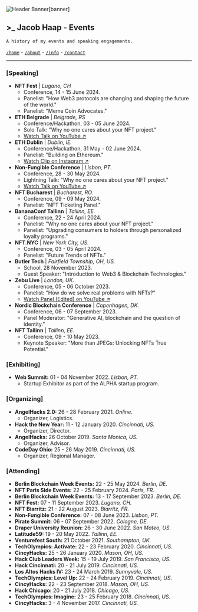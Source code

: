 ![Header Banner[banner]](/banners/banner-4.jpg)

## >_ Jacob Haap - Events

```
A history of my events and speaking engagements.
```

[`/home`](/) - [`/about`](/about) - [`/info`](/info) - [`/contact`](/contact)

***

### [Speaking]

+ **NFT Fest** | _Lugano, CH_
  - Conference, 14 - 15 June 2024.
  - Panelist: "How Web3 protocols are changing and shaping the future of the world."
  - Panelist: "Meme Coin Advocates."
+ **ETH Belgrade** | _Belgrade, RS_
  - Conference/Hackathon, 03 - 05 June 2024.
  - Solo Talk: "Why no one cares about your NFT project."
  - [Watch Talk on YouTube ↗](https://www.youtube.com/watch?v=cZ9HTIKFe6o)
+ **ETH Dublin** | _Dublin, IE._
  - Conference/Hackathon, 31 May - 02 June 2024.
  - Panelist: "Building on Ethereum."
  - [Watch Clip on Instagram ↗](https://www.instagram.com/reel/C7r0NuaoDkk/)
+ **Non-Fungible Conference** | _Lisbon, PT._
  - Conference, 28 - 30 May 2024.
  - Lightning Talk: "Why no one cares about your NFT project."
  - [Watch Talk on YouTube ↗](https://www.youtube.com/watch?v=RwUvORqc62g)
+ **NFT Bucharest** | _Bucharest, RO._
  - Conference, 09 - 09 May 2024.
  - Panelist: "NFT Ticketing Panel."
+ **BananaConf Tallinn** | _Tallinn, EE._
  - Conference, 22 - 24 April 2024.
  - Panelist: "Why no one cares about your NFT project."
  - Panelist: "Upgrading consumers to holders through personalized loyalty programs."
+ **NFT.NYC** | _New York City, US._
  - Conference, 03 - 05 April 2024.
  - Panelist: "Future Trends of NFTs."
+ **Butler Tech** | _Fairfield Township, OH, US._
  - School, 28 November 2023.
  - Guest Speaker: "Introduction to Web3 & Blockchain Technologies."
+ **Zebu Live** | _London, UK._
  - Conference, 05 - 06 October 2023.
  - Panelist: "How do we solve real problems with NFTs?"
  - [Watch Panel (Edited) on YouTube ↗](https://www.youtube.com/watch?v=dLKsU3awc1o)
+ **Nordic Blockchain Conference** | _Copenhagen, DK._
  - Conference, 06 - 07 September 2023.
  - Panel Moderator: "Generative AI, blockchain and the question of identity."
+ **NFT Tallinn** | _Tallinn, EE._
  - Conference, 09 - 10 May 2023.
  - Keynote Speaker: "More than JPEGs: Unlocking NFTs True Potential."

### [Exhibiting]

+ **Web Summit:** 01 - 04 November 2022. _Lisbon, PT._
  - Startup Exhibitor as part of the ALPHA startup program.

### [Organizing]

+ **AngelHacks 2.0:** 26 - 28 February 2021. _Online._
  - Organizer, Logistics.
+ **Hack the New Year:** 11 - 12 January 2020. _Cincinnati, US._
  - Organizer, Director.
+ **AngelHacks:** 26 October 2019. _Santa Monica, US._
  - Organizer, Advisor.
+ **CodeDay Ohio:** 25 - 26 May 2019. _Cincinnati, US._
  - Organizer, Regional Manager.

### [Attending]

+ **Berlin Blockchain Week Events:** 22 - 25 May 2024. _Berlin, DE._
+ **NFT Paris Side Events:** 22 - 25 February 2024. _Paris, FR._
+ **Berlin Blockchain Week Events:** 13 - 17 September 2023. _Berlin, DE._
+ **NFT Fest:** 07 - 11 September 2023. _Lugano, CH._
+ **NFT Biarritz:** 21 - 22 August 2023. _Biarritz, FR._
+ **Non-Fungible Conference:** 07 - 08 June 2023. _Lisbon, PT._
+ **Pirate Summit:** 06 - 07 September 2022. _Cologne, DE._
+ **Draper University Reunion:** 26 - 30 June 2022. _San Mateo, US._
+ **Latitude59:** 19 - 20 May 2022. _Tallinn, EE._
+ **Venturefest South:** 21 October 2021. _Southampton, UK._
+ **TechOlympics: Activate:** 22 - 23 February 2020. _Cincinnati, US._
+ **CincyHacks:** 25 - 26 January 2020. _Mason, OH, US._
+ **Hack Club Leaders Week:** 15 - 19 July 2019. _San Francisco, US._
+ **Hack Cincinnati:** 20 - 21 July 2019. _Cincinnati, US._
+ **Los Altos Hacks IV:** 23 - 24 March 2019. _Sunnyvale, US._
+ **TechOlympics: Level Up:** 22 - 24 February 2019. _Cincinnati, US._
+ **CincyHacks:** 22 - 23 September 2018. _Mason, OH, US._
+ **Hack Chicago:** 20 - 21 July 2018. _Chicago, US._
+ **TechOlympics: Imagine:** 23 - 25 February 2018. _Cincinnati, US._
+ **CincyHacks:** 3 - 4 November 2017. _Cincinnati, US._